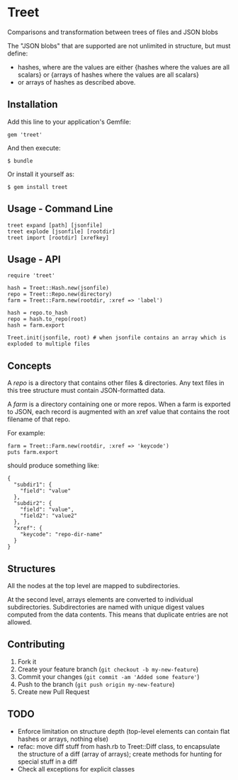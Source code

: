 # Treet

Comparisons and transformation between trees of files and JSON blobs

The "JSON blobs" that are supported are not unlimited in structure, but must define:

* hashes, where are the values are either {hashes where the values are all scalars} or {arrays of hashes where the values are all scalars}
* or arrays of hashes as described above.

## Installation

Add this line to your application's Gemfile:

    gem 'treet'

And then execute:

    $ bundle

Or install it yourself as:

    $ gem install treet

## Usage - Command Line

    treet expand [path] [jsonfile]
    treet explode [jsonfile] [rootdir]
    treet import [rootdir] [xrefkey]

## Usage - API

    require 'treet'

    hash = Treet::Hash.new(jsonfile)
    repo = Treet::Repo.new(directory)
    farm = Treet::Farm.new(rootdir, :xref => 'label')

    hash = repo.to_hash
    repo = hash.to_repo(root)
    hash = farm.export

    Treet.init(jsonfile, root) # when jsonfile contains an array which is exploded to multiple files

## Concepts

A *repo* is a directory that contains other files & directories. Any text files in this tree structure must contain JSON-formatted data.

A *farm* is a directory containing one or more repos. When a farm is exported to JSON, each record is augmented with an xref value that contains the root filename of that repo.

For example:

    farm = Treet::Farm.new(rootdir, :xref => 'keycode')
    puts farm.export

should produce something like:

    {
      "subdir1": {
        "field": "value"
      },
      "subdir2": {
        "field": "value",
        "field2": "value2"
      },
      "xref": {
        "keycode": "repo-dir-name"
      }
    }

## Structures

All the nodes at the top level are mapped to subdirectories.

At the second level, arrays elements are converted to individual subdirectories. Subdirectories are
named with unique digest values computed from the data contents. This means that duplicate entries
are not allowed.

## Contributing

1. Fork it
2. Create your feature branch (`git checkout -b my-new-feature`)
3. Commit your changes (`git commit -am 'Added some feature'`)
4. Push to the branch (`git push origin my-new-feature`)
5. Create new Pull Request

## TODO

* Enforce limitation on structure depth (top-level elements can contain flat hashes or arrays, nothing else)
* refac: move diff stuff from hash.rb to Treet::Diff class, to encapsulate the structure of a diff (array of arrays); create methods for hunting for special stuff in a diff
* Check all exceptions for explicit classes
